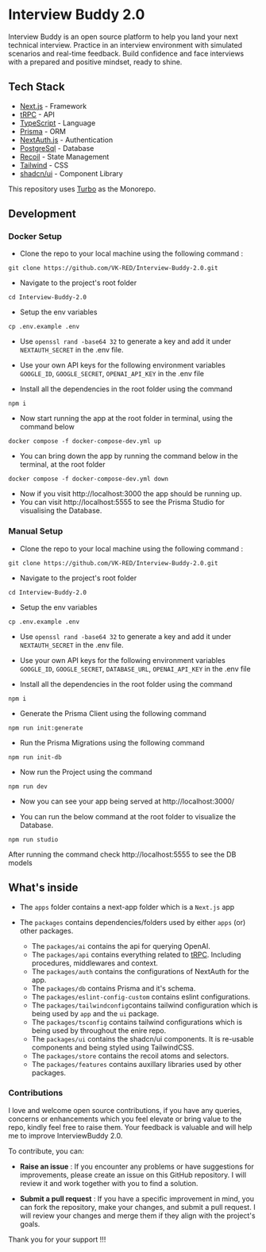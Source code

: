 # Interview Buddy 2.0

Interview Buddy is an open source platform to help you land your next technical interview. Practice in an interview environment with simulated scenarios and real-time feedback. Build confidence and face interviews with a prepared and positive mindset, ready to shine.

## Tech Stack

- [Next.js](https://nextjs.org/)                 - Framework
- [tRPC](https://trpc.io/)                      - API
- [TypeScript](https://www.typescriptlang.org/)  - Language
- [Prisma](https://www.prisma.io/)               - ORM
- [NextAuth.js](https://next-auth.js.org/)       - Authentication
- [PostgreSql](https://www.postgresql.org/)      - Database
- [Recoil](https://recoiljs.org/)                - State Management
- [Tailwind](https://tailwindcss.com/)           - CSS
- [shadcn/ui](https://ui.shadcn.com/)            - Component Library

This repository uses [Turbo](https://turbo.build/repo) as the Monorepo.

## Development

### Docker Setup

- Clone the repo to your local machine using the following command :

```
git clone https://github.com/VK-RED/Interview-Buddy-2.0.git
```
- Navigate to the project's root folder

```
cd Interview-Buddy-2.0
```
- Setup the env variables

```
cp .env.example .env
```
- Use `openssl rand -base64 32` to generate a key and add it under `NEXTAUTH_SECRET` in the .env file.
- Use your own API keys for the following environment variables `GOOGLE_ID`, `GOOGLE_SECRET`, `OPENAI_API_KEY` in the .env file

- Install all the dependencies in the root folder using the command

```
npm i
```
- Now start running the app at the root folder in terminal, using the command below

```
docker compose -f docker-compose-dev.yml up
```

- You can bring down the app by running the command below in the terminal, at the root folder

```
docker compose -f docker-compose-dev.yml down
```

- Now if you visit http://localhost:3000 the app should be running up. 
- You can visit http://localhost:5555 to see the Prisma Studio for visualising the Database.



### Manual Setup

- Clone the repo to your local machine using the following command :

```
git clone https://github.com/VK-RED/Interview-Buddy-2.0.git
```
- Navigate to the project's root folder

```
cd Interview-Buddy-2.0
```
- Setup the env variables

```
cp .env.example .env
```
- Use `openssl rand -base64 32` to generate a key and add it under `NEXTAUTH_SECRET` in the .env file.
- Use your own API keys for the following environment variables `GOOGLE_ID`, `GOOGLE_SECRET`, `DATABASE_URL`, `OPENAI_API_KEY` in the .env file

- Install all the dependencies in the root folder using the command

```
npm i
```

- Generate the Prisma Client using the following command

```
npm run init:generate
```


- Run the Prisma Migrations using the following command

```
npm run init-db
```


- Now run the Project using the command

```
npm run dev
```

- Now you can see your app being served at http://localhost:3000/


- You can run the below command at the root folder to visualize the Database. 

```
npm run studio
```

After running the command check http://localhost:5555 to see the DB models


## What's inside

- The `apps` folder contains a next-app folder which is a `Next.js` app
- The `packages` contains dependencies/folders used by either `apps` (or) other packages.

    - The `packages/ai` contains the api for querying OpenAI.
    - The `packages/api` contains everything related to [tRPC](https://trpc.io/). Including procedures, middlewares and context.
    - The `packages/auth` contains the configurations of NextAuth for the app.
    - The `packages/db` contains Prisma and it's schema.
    - The `packages/eslint-config-custom` contains eslint configurations.
    - The `packages/tailwindconfig`contains tailwind configuration which is being used by `app` and the `ui` package.
    - The `packages/tsconfig` contains tailwind configurations which is being used by throughout the enire repo.
    - The `packages/ui` contains the shadcn/ui components. It is re-usable components and being styled using TailwindCSS.
    - The `packages/store` contains the recoil atoms and selectors.
    - The `packages/features` contains auxillary libraries used by other packages.

### Contributions

I love and welcome open source contributions, if you have any queries, concerns or enhancements which you feel elevate or bring value to the repo, kindly feel free to raise them. Your feedback is valuable and will help me to improve InterviewBuddy 2.0.

To contribute, you can:

   - **Raise an issue** : If you encounter any problems or have suggestions for improvements, please create an issue on this GitHub repository. I will review it and  work together with you to find a solution.

   - **Submit a pull request** : If you have a specific improvement in mind, you can fork the repository, make your changes, and submit a pull request. I will review your changes and merge them if they align with the project's goals.

Thank you for your support !!!